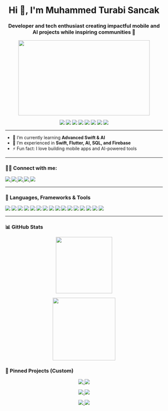 <h1 align="center">Hi 👋, I'm Muhammed Turabi Sancak </h1>
<h3 align="center">Developer and tech enthusiast creating impactful mobile and AI projects while inspiring communities 🌟</h3>

<div align="center">
  <img width="420" height="240" src="https://github.com/muhammedturabisancak/muhammedturabisancak/blob/main/happy.gif?raw=true">
</div>

<p align="center">
  <img src="https://img.shields.io/badge/Code-Swift-orange?style=for-the-badge&logo=swift&logoColor=white"/>
  <img src="https://img.shields.io/badge/Code-Flutter-blue?style=for-the-badge&logo=flutter&logoColor=white"/>
  <img src="https://img.shields.io/badge/Code-Python-3776AB?style=for-the-badge&logo=python&logoColor=white"/>
  <img src="https://img.shields.io/badge/DB-MSSQL-CC2927?style=for-the-badge&logo=microsoftsqlserver&logoColor=white"/>
  <img src="https://img.shields.io/badge/DB-Oracle_SQL-F80000?style=for-the-badge&logo=oracle&logoColor=white"/>
  <img src="https://img.shields.io/badge/Cloud-Firebase-FFCA28?style=for-the-badge&logo=firebase&logoColor=black"/>
  <img src="https://img.shields.io/badge/Tools-Git-F05032?style=for-the-badge&logo=git&logoColor=white"/>
  <img src="https://img.shields.io/badge/BI-MicroStrategy-FF0000?style=for-the-badge&logo=microstrategy&logoColor=white"/>
</p>

---

- 🌱 I’m currently learning **Advanced Swift & AI**
- 💼 I’m experienced in **Swift, Flutter, AI, SQL, and Firebase**
- ⚡ Fun fact: I love building mobile apps and AI-powered tools

---

### 🧑‍💻 Connect with me:
<p align="left">
  <a href="https://www.linkedin.com/in/muhammedturabisancak/" target="_blank">
    <img src="https://img.shields.io/badge/LinkedIn-0A66C2?style=for-the-badge&logo=linkedin&logoColor=white" />
  </a>
  <a href="mailto:muhammedturabisancak@gmail.com" target="_blank">
    <img src="https://img.shields.io/badge/Email-D14836?style=for-the-badge&logo=gmail&logoColor=white" />
  </a>
  <a href="https://medium.com/@muhammedturabisancak" target="_blank">
    <img src="https://img.shields.io/badge/Medium-000000?style=for-the-badge&logo=medium&logoColor=white" />
  </a>
  <a href="https://x.com/mturabisancak" target="_blank">
    <img src="https://img.shields.io/badge/X-000000?style=for-the-badge&logo=x&logoColor=white" />
  </a>
   <a href="https://muhammedturabisancak.dev" target="_blank">
    <img src="https://img.shields.io/badge/Website-000000?style=for-the-badge&logo=safari&logoColor=white" />
  </a>
</p>


---

### 🧰 Languages, Frameworks & Tools

<p align="left">
  <!-- Code -->
  <img src="https://img.shields.io/badge/Swift-F05138?style=for-the-badge&logo=swift&logoColor=white"/>
  <img src="https://img.shields.io/badge/SwiftUI-0D96F6?style=for-the-badge&logo=swift&logoColor=white"/>
  <img src="https://img.shields.io/badge/UIKit-2396F3?style=for-the-badge&logo=apple&logoColor=white"/>
  <img src="https://img.shields.io/badge/Flutter-02569B?style=for-the-badge&logo=flutter&logoColor=white"/>
  <img src="https://img.shields.io/badge/Python-3776AB?style=for-the-badge&logo=python&logoColor=white"/>

  <!-- DB / Cloud -->
  <img src="https://img.shields.io/badge/MSSQL-CC2927?style=for-the-badge&logo=microsoftsqlserver&logoColor=white"/>
  <img src="https://img.shields.io/badge/Oracle_SQL-F80000?style=for-the-badge&logo=oracle&logoColor=white"/>
  <img src="https://img.shields.io/badge/Firebase-FFCA28?style=for-the-badge&logo=firebase&logoColor=black"/>

  <!-- Tools -->
  <img src="https://img.shields.io/badge/Xcode-147EFB?style=for-the-badge&logo=xcode&logoColor=white"/>
  <img src="https://img.shields.io/badge/Git-F05032?style=for-the-badge&logo=git&logoColor=white"/>
  <img src="https://img.shields.io/badge/GitHub-181717?style=for-the-badge&logo=github&logoColor=white"/>
  <img src="https://img.shields.io/badge/Docker-2496ED?style=for-the-badge&logo=docker&logoColor=white"/>
  <img src="https://img.shields.io/badge/MicroStrategy-FF0000?style=for-the-badge&logo=microstrategy&logoColor=white"/>
  <img src="https://img.shields.io/badge/Linux-FCC624?style=for-the-badge&logo=linux&logoColor=black"/>

  <!-- Meta -->
  <img src="https://img.shields.io/badge/Architecture-MVVM%20|%20Clean%20|%20VIPER-555?style=for-the-badge"/>
  <img src="https://img.shields.io/badge/Networking-REST%20|%20JSON%20|%20URLSession-555?style=for-the-badge"/>
</p>


---

### 📊 GitHub Stats

<p align="center">
  <!-- En çok kullanılan diller (MATLAB ve Ruby gizlendi) -->
<img src="https://github-readme-stats.vercel.app/api/top-langs/?username=muhammedturabisancak&layout=compact&langs_count=8&hide=ruby&theme=radical&hide_border=true&cache_seconds=7200" height="180em" />
</p>

<p align="center">
  <!-- Profil detay kartı -->
  <img src="https://github-profile-summary-cards.vercel.app/api/cards/profile-details?username=muhammedturabisancak&theme=radical" height="200em" />
</p>


### 📌 Pinned Projects (Custom)

<p align="center">
  <a href="https://github.com/muhammedturabisancak/kennyGameApp">
    <img src="https://github-readme-stats.vercel.app/api/pin/?username=muhammedturabisancak&repo=kennyGameApp&theme=radical&hide_border=true" />
  </a>
  <a href="https://github.com/muhammedturabisancak/ArtBook">
    <img src="https://github-readme-stats.vercel.app/api/pin/?username=muhammedturabisancak&repo=ArtBook&theme=radical&hide_border=true" />
  </a>
</p>

<p align="center">
  <a href="https://github.com/muhammedturabisancak/InstagramClone">
    <img src="https://github-readme-stats.vercel.app/api/pin/?username=muhammedturabisancak&repo=InstagramClone&theme=radical&hide_border=true" />
  </a>
  <a href="https://github.com/muhammedturabisancak/FoursquareClone">
    <img src="https://github-readme-stats.vercel.app/api/pin/?username=muhammedturabisancak&repo=FoursquareClone&theme=radical&hide_border=true" />
  </a>
</p>

<p align="center">
  <a href="https://github.com/muhammedturabisancak/AngryBirdClone">
    <img src="https://github-readme-stats.vercel.app/api/pin/?username=muhammedturabisancak&repo=AngryBirdClone&theme=radical&hide_border=true" />
  </a>
  <a href="https://github.com/muhammedturabisancak/FavoritesButtonAnimation">
    <img src="https://github-readme-stats.vercel.app/api/pin/?username=muhammedturabisancak&repo=FavoritesButtonAnimation&theme=radical&hide_border=true" />
  </a>
</p>

